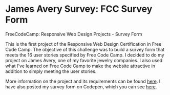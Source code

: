# James Avery Survey: FCC Survey Form
<p>FreeCodeCamp: Responsive Web Design Projects - Survey Form</p>
<p>This is the first project of the Responsive Web Design Certification in Free Code Camp. The objective of this challenge was to build a survey form that meets the 16 user stories specified by Free Code Camp. I decided to do my project on James Avery, one of my favorite jewelry companies. I also used what I've learned on Free Code Camp to make the website attractive in addition to simply meeting the user stories.</p>
<p>More information on the project and its requirements can be found <a href="https://www.freecodecamp.org/learn/2022/responsive-web-design/build-a-tribute-page-project/build-a-tribute-page">here</a>. I have also posted my survey form on Codepen, which you can see <a href="https://codepen.io/TurtleQueenCoding/pen/vYdXJoZ">here</a>.
